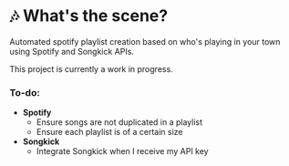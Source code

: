 # 🎶 What's the scene?

Automated spotify playlist creation based on who's playing in your town using 
Spotify and Songkick APIs.

This project is currently a work in progress.

### To-do:
- <b>Spotify</b>
  * Ensure songs are not duplicated in a playlist
  * Ensure each playlist is of a certain size
- <b>Songkick</b>
  * Integrate Songkick when I receive my API key
